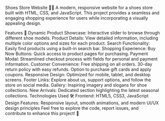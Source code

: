 Shoes Store Website 👟🛒
A modern, responsive website for a shoes store built with HTML, CSS, and JavaScript. This project provides a seamless and engaging shopping experience for users while incorporating a visually appealing design.

Features 🌟
Dynamic Product Showcase: Interactive slider to browse through different shoe models.
Product Details: View detailed information, including multiple color options and sizes for each product.
Search Functionality: Easily find products using a built-in search bar.
Shopping Experience:
Buy Now Buttons: Quick access to product pages for purchasing.
Payment Modal: Streamlined checkout process with fields for personal and payment information.
Customer Convenience:
Free shipping on all orders.
30-day return policy with easy refunds.
Option to purchase gift cards and apply coupons.
Responsive Design: Optimized for mobile, tablet, and desktop screens.
Footer Links: Explore about us, support options, and follow the store on social media.
Gallery: Inspiring imagery and slogans for shoe collections.
New Arrivals: Dedicated section highlighting the latest seasonal collections.
Technologies Used 🛠️
Frontend: HTML5, CSS3, JavaScript
Design Features: Responsive layout, smooth animations, and modern UI/UX design principles
Feel free to explore the code, report issues, and contribute to enhance this project! 🚀
